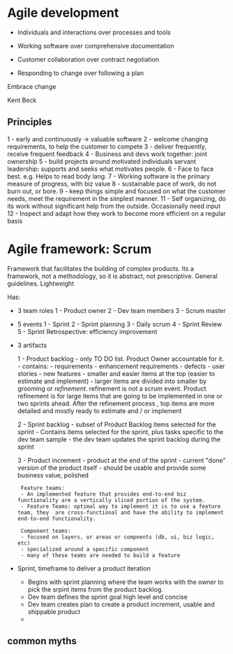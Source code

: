 
# Agile development

- Individuals and interactions over processes and tools

- Working software over comprehensive documentation

- Customer collaboration over contract negotiation

- Responding to change over following a plan

Embrace change

Kent Beck

##  Principles
1 - early and continuously -> valuable software
2 - welcome changing requirements, to help the customer to compete
3 - deliver frequently, receive frequent feedback
4 - Business and devs work together: joint ownership
5 - build projects around motivated individuals
servant leadership: supports and seeks what motivates people.
6 - Face to face best. e.g. Helps to read body lang.
7 - Working software is the primary measure of progress, with biz value
8 - sustainable pace of work, do not burn out, or bore.
9 - keep things simple and focused on what the customer needs, meet the requirement in the simplest manner.
11 - Self organizing, do its work without significant help from the outside. Occasionally need input
12 - Inspect and adapt how they work to become more efficient on a regular basis


# Agile framework: Scrum
Framework that facilitates the building of complex products.
Its a framework, not a methodology, so it is abstract, not prescriptive.
General guidelines.
Lightweight

Has:

 - 3 team roles
    1 - Product owner
    2 - Dev team members
    3 - Scrum master

 - 5 events
    1 - Sprint
    2 - Sprint planning
    3 - Daily scrum
    4 - Sprint Review
    5 - Sprint Retrospective: efficiency improvement

 - 3 artifacts

    1 - Product backlog
       - only TO DO list. Product Owner accountable for it.
       - contains:
            - requirements
            - enhancement requirements
            - defects
            - user stories
            - new features
       - smaller and easier items at the top (easier to estimate and implement)
       - larger items are divided into smaller by grooming or *refinement*. refinement is not a scrum event. Product refinement is for large items that are going to be implemented in one or two sprints ahead. After the refinement process , top items are more detailed and mostly ready to estimate and / or implement


    2 - Sprint backlog
        - subset of Product Backlog items selected for the sprint
        - Contains items selected for the sprint, plus tasks specific to the dev                team sample
        - the dev team updates the sprint backlog during the sprint

    3 - Product increment
        - product at the end of the sprint
        - current "done" version of the product itself
        - should be usable and provide some business value, polished

        Feature teams:
        - An implemented feature that provides end-to-end biz functionality are a vertically sliced portion of the system.
        - Feature Teams: optimal way to implement it is to use a feature team, they  are cross-functional and have the ability to implement end-to-end functionality.

        Component teams:
        - focused on layers, or areas or compnents (db, ui, biz logic, etc)
        - specialized around a specific component
        - many of these teams are needed to build a feature


- Sprint, timeframe to deliver a product iteration
    - Begins with sprint planning where the team works with the owner to pick the srpint items from the product backlog.
    - Dev team defines the sprint goal high level and concise
    - Dev team creates plan to create a product increment, usable and shippable product
    -

 ## common myths


